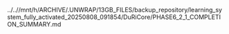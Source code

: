 ../..//mnt/h/ARCHIVE/.UNWRAP/13GB_FILES/backup_repository/learning_system_fully_activated_20250808_091854/DuRiCore/PHASE6_2_1_COMPLETION_SUMMARY.md